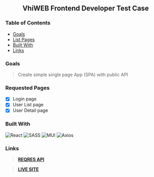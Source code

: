 <h2 align="center"> VhiWEB Frontend Developer Test Case </h2>

### Table of Contents

- [Goals](#goals)
- [List Pages](#requested-pages)
- [Built With](#built-with)
- [Links](#links)

### Goals

> Create simple single page App (SPA) with public API

### Requested Pages

- [x] Login page
- [x] User List page
- [x] User Detail page

### Built With

![React](https://img.shields.io/badge/react-%2320232a.svg?style=for-the-badge&logo=react&logoColor=%2361DAFB)
![SASS](https://img.shields.io/badge/SASS-hotpink.svg?style=for-the-badge&logo=SASS&logoColor=white)
![MUI](https://img.shields.io/badge/MUI-%230081CB.svg?style=for-the-badge&logo=mui&logoColor=white)
![Axios](https://img.shields.io/badge/Axios-7D4698?style=for-the-badge&logoColor=white)

### Links

> **[REQRES API](https://reqres.in/)**

> **[LIVE SITE](https://vhiweb-test.vercel.app/)**
